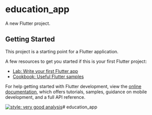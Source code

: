 # education_app

A new Flutter project.

## Getting Started

This project is a starting point for a Flutter application.

A few resources to get you started if this is your first Flutter project:

- [Lab: Write your first Flutter app](https://docs.flutter.dev/get-started/codelab)
- [Cookbook: Useful Flutter samples](https://docs.flutter.dev/cookbook)

For help getting started with Flutter development, view the
[online documentation](https://docs.flutter.dev/), which offers tutorials,
samples, guidance on mobile development, and a full API reference.

[![style: very good analysis](https://img.shields.io/badge/style-very_good_analysis-B22C89.svg)](https://pub.dev/packages/very_good_analysis)#   e d u c a t i o n _ a p p  
 